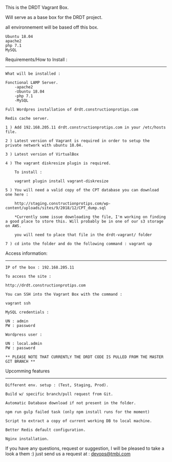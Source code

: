 This is the DRDT Vagrant Box.

Will serve as a base box for the DRDT project.

all environnement will be based off this box.

	Ubuntu 18.04
	apache2
	php 7.1
	MySQL


Requirements/How to Install :
__________________

	What will be installed :

	Fonctional LAMP Server. 
		-apache2
		-Ubuntu 18.04
		-php 7.1
		-MySQL

	Full Wordpres installation of drdt.constructionprotips.com

	Redis cache server.

	1 ) Add 192.168.205.11 drdt.constructionprotips.com in your /etc/hosts file.

	2 ) Latest version of Vagrant is required in order to setup the private network with ubuntu 18.04.

	3 ) Latest version of VirtualBox

	4 ) The vagrant diskresize plugin is required.

		To install :

		vagrant plugin install vagrant-diskresize

	5 ) You will need a valid copy of the CPT database you can download one here :

		http://staging.constructionprotips.com/wp-content/uploads/sites/9/2018/12/CPT_dump.sql

		*Currently some issue downloading the file, I'm working on finding a good place to store this. Will probably be in one of our s3 storage on AWS.

		you will need to place that file in the drdt-vagrant/ folder
		
	7 ) cd into the folder and do the following command : vagrant up

Access information:
___________________

	IP of the box : 192.168.205.11

	To access the site :

	http://drdt.constructionprotips.com

	You can SSH into the Vagrant Box with the command :

	vagrant ssh

	MySQL credentials :

	UN : admin
	PW : password

	Wordpress user :

	UN : local.admin
	PW : password

	** PLEASE NOTE THAT CURRENTLY THE DRDT CODE IS PULLED FROM THE MASTER GIT BRANCH **


Upcomming features 
___________________

	Different env. setup : (Test, Staging, Prod).

	Build w/ specific branch/pull request from Git.

	Automatic Database download if not present in the folder.

	npm run gulp failed task (only npm install runs for the moment)

	Script to extract a copy of current working DB to local machine.

	Better Redis default configuration.

	Nginx installation.
	

If you have any questions, request or suggestion, I will be pleased to take a look a them :) just send us a request at :
devops@tmbi.com


